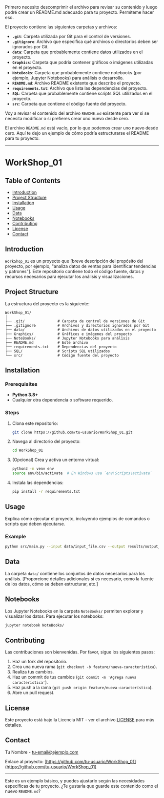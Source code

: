 Primero necesito descomprimir el archivo para revisar su contenido y luego podré crear un README.md adecuado para tu proyecto. Permíteme hacer eso.

El proyecto contiene las siguientes carpetas y archivos:

- **`.git`**: Carpeta utilizada por Git para el control de versiones.
- **`.gitignore`**: Archivo que especifica qué archivos o directorios deben ser ignorados por Git.
- **`data`**: Carpeta que probablemente contiene datos utilizados en el proyecto.
- **`Graphics`**: Carpeta que podría contener gráficos o imágenes utilizadas en el proyecto.
- **`NoteBooks`**: Carpeta que probablemente contiene notebooks (por ejemplo, Jupyter Notebooks) para análisis o desarrollo.
- **`README.md`**: Archivo README existente que describe el proyecto.
- **`requirements.txt`**: Archivo que lista las dependencias del proyecto.
- **`SQL`**: Carpeta que probablemente contiene scripts SQL utilizados en el proyecto.
- **`src`**: Carpeta que contiene el código fuente del proyecto.

Voy a revisar el contenido del archivo `README.md` existente para ver si se necesita modificar o si prefieres crear uno nuevo desde cero.

El archivo `README.md` está vacío, por lo que podemos crear uno nuevo desde cero. Aquí te dejo un ejemplo de cómo podría estructurarse el README para tu proyecto:

---

# WorkShop_01

## Table of Contents
- [Introduction](#introduction)
- [Project Structure](#project-structure)
- [Installation](#installation)
- [Usage](#usage)
- [Data](#data)
- [Notebooks](#notebooks)
- [Contributing](#contributing)
- [License](#license)
- [Contact](#contact)

## Introduction
`WorkShop_01` es un proyecto que [breve descripción del propósito del proyecto, por ejemplo, "analiza datos de ventas para identificar tendencias y patrones"]. Este repositorio contiene todo el código fuente, datos y recursos necesarios para ejecutar los análisis y visualizaciones.

## Project Structure
La estructura del proyecto es la siguiente:
```
WorkShop_01/
│
├── .git/               # Carpeta de control de versiones de Git
├── .gitignore          # Archivos y directorios ignorados por Git
├── data/               # Archivos de datos utilizados en el proyecto
├── Graphics/           # Gráficos e imágenes del proyecto
├── NoteBooks/          # Jupyter Notebooks para análisis
├── README.md           # Este archivo
├── requirements.txt    # Dependencias del proyecto
├── SQL/                # Scripts SQL utilizados
└── src/                # Código fuente del proyecto
```

## Installation
### Prerequisites
- **Python 3.8+** 
- Cualquier otra dependencia o software requerido.

### Steps
1. Clona este repositorio:
   ```bash
   git clone https://github.com/tu-usuario/WorkShop_01.git
   ```
2. Navega al directorio del proyecto:
   ```bash
   cd WorkShop_01
   ```
3. (Opcional) Crea y activa un entorno virtual:
   ```bash
   python3 -m venv env
   source env/bin/activate  # En Windows usa `env\Scripts\activate`
   ```
4. Instala las dependencias:
   ```bash
   pip install -r requirements.txt
   ```

## Usage
Explica cómo ejecutar el proyecto, incluyendo ejemplos de comandos o scripts que deben ejecutarse.

### Example
```bash
python src/main.py --input data/input_file.csv --output results/output_file.csv
```

## Data
La carpeta `data/` contiene los conjuntos de datos necesarios para los análisis. [Proporcione detalles adicionales si es necesario, como la fuente de los datos, cómo se deben estructurar, etc.]

## Notebooks
Los Jupyter Notebooks en la carpeta `NoteBooks/` permiten explorar y visualizar los datos. Para ejecutar los notebooks:

```bash
jupyter notebook NoteBooks/
```

## Contributing
Las contribuciones son bienvenidas. Por favor, sigue los siguientes pasos:
1. Haz un fork del repositorio.
2. Crea una nueva rama (`git checkout -b feature/nueva-característica`).
3. Realiza tus cambios.
4. Haz un commit de tus cambios (`git commit -m 'Agrega nueva característica'`).
5. Haz push a la rama (`git push origin feature/nueva-característica`).
6. Abre un pull request.

## License
Este proyecto está bajo la Licencia MIT - ver el archivo [LICENSE](LICENSE) para más detalles.

## Contact
Tu Nombre - [tu-email@ejemplo.com](mailto:tu-email@ejemplo.com)

Enlace al proyecto: [https://github.com/tu-usuario/WorkShop_01](https://github.com/tu-usuario/WorkShop_01)

---

Este es un ejemplo básico, y puedes ajustarlo según las necesidades específicas de tu proyecto. ¿Te gustaría que guarde este contenido como el nuevo `README.md`?
